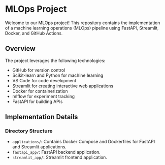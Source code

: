 # MLOps Project

Welcome to our MLOps project! This repository contains the implementation of a machine learning operations (MLOps) pipeline using FastAPI, Streamlit, Docker, and GitHub Actions.

## Overview

The project leverages the following technologies:
- GitHub for version control
- Scikit-learn and Python for machine learning
- VS Code for code development
- Streamlit for creating interactive web applications
- Docker for containerization
- mlflow for experiment tracking
- FastAPI for building APIs

## Implementation Details

### Directory Structure
- `applications/`: Contains Docker Compose and Dockerfiles for FastAPI and Streamlit applications.
- `fastapi_app/`: FastAPI backend application.
- `streamlit_app/`: Streamlit frontend application.


